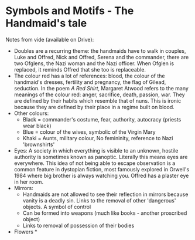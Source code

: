 

# Symbols and Motifs - The Handmaid's tale

Notes from vide (available on Drive):
* Doubles are a recurring theme: the handmaids have to walk in couples, Luke and Offred, Nick and Offred, Serena and the commander, there are two Ofglens, the Nazi woman and the Nazi officer. When Ofglen is replaced, it reminds Offred that she too is replaceable.
* The colour red has a lot of references: blood, the colour of the handmaid's dresses, fertility and pregnancy, the flag of Gilead, seduction. In the poem *A Red Shirt*, Margaret Atwood refers to the many meanings of the colour red: anger, sacrifice, death, passion, war. They are defined by their habits which resemble that of nuns. This is ironic because they are defined by their place in a regime built on blood.
* Other colours:
	* Black = commander's costume, fear, authority, autocracy (priests wear black)
	* Blue = colour of the wives, symbolic of the Virgin Mary
	* Khaki = Aunts, military colour, No femininity, reference to Nazi 'brownshirts'
* Eyes: A society in which everything is visible to an unknown, hostile authority is sometimes known as panoptic. Literally this means eyes are everywhere. This idea of not being able to escape observation is a common feature in dystopian fiction, most famously explored in Orwell's 1984 where big brother is always watching you. Offred has a plaster eye in her room.
* Mirrors:
	* Handmaids are not allowed to see their reflection in mirrors because vanity is a deadly sin. Links to the removal of other 'dangerous' objects. A symbol of control
	* Can be formed into weapons (much like books - another proscribed object)
	* Links to removal of possession of their bodies
* Flowers
	* 
<!--stackedit_data:
eyJoaXN0b3J5IjpbMTQwNjEwMTY5MywtODg2ODAyMTY5LC0xNz
A0MDU3MjU5LC0yMTM2MzgyMDI5LDE3Nzg2MzI2MzcsLTE3OTA4
MTMwMzUsNTIyNTIzOTMxXX0=
-->